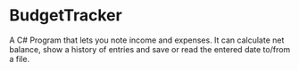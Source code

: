 # BudgetTracker
A C# Program that lets you note income and expenses. It can calculate net balance, show a history of entries and save or read the entered date to/from a file.

